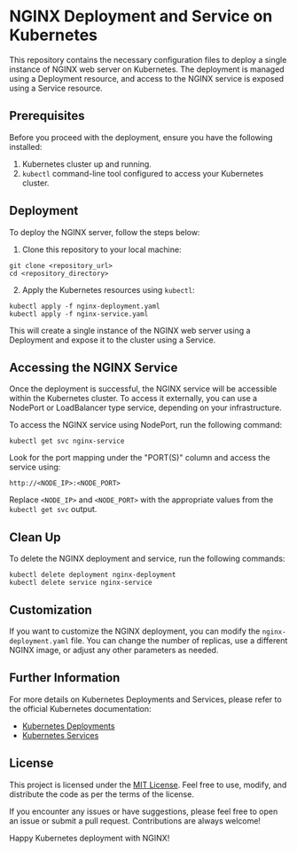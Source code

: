 <h1>NGINX Deployment and Service on Kubernetes</h1>
  <p>This repository contains the necessary configuration files to deploy a single instance of NGINX web server on Kubernetes. The deployment is managed using a Deployment resource, and access to the NGINX service is exposed using a Service resource.</p>

  <h2>Prerequisites</h2>
  <p>Before you proceed with the deployment, ensure you have the following installed:</p>
  <ol>
    <li>Kubernetes cluster up and running.</li>
    <li><code>kubectl</code> command-line tool configured to access your Kubernetes cluster.</li>
  </ol>

  <h2>Deployment</h2>
  <p>To deploy the NGINX server, follow the steps below:</p>
  <ol>
    <li>Clone this repository to your local machine:</li>
  </ol>
  <pre><code>git clone &lt;repository_url&gt;
cd &lt;repository_directory&gt;</code></pre>
  <ol start="2">
    <li>Apply the Kubernetes resources using <code>kubectl</code>:</li>
  </ol>
  <pre><code>kubectl apply -f nginx-deployment.yaml
kubectl apply -f nginx-service.yaml</code></pre>
  <p>This will create a single instance of the NGINX web server using a Deployment and expose it to the cluster using a Service.</p>

  <h2>Accessing the NGINX Service</h2>
  <p>Once the deployment is successful, the NGINX service will be accessible within the Kubernetes cluster. To access it externally, you can use a NodePort or LoadBalancer type service, depending on your infrastructure.</p>
  <p>To access the NGINX service using NodePort, run the following command:</p>
  <pre><code>kubectl get svc nginx-service</code></pre>
  <p>Look for the port mapping under the "PORT(S)" column and access the service using:</p>
  <pre><code>http://&lt;NODE_IP&gt;:&lt;NODE_PORT&gt;</code></pre>
  <p>Replace <code>&lt;NODE_IP&gt;</code> and <code>&lt;NODE_PORT&gt;</code> with the appropriate values from the <code>kubectl get svc</code> output.</p>

  <h2>Clean Up</h2>
  <p>To delete the NGINX deployment and service, run the following commands:</p>
  <pre><code>kubectl delete deployment nginx-deployment
kubectl delete service nginx-service</code></pre>

  <h2>Customization</h2>
  <p>If you want to customize the NGINX deployment, you can modify the <code>nginx-deployment.yaml</code> file. You can change the number of replicas, use a different NGINX image, or adjust any other parameters as needed.</p>

  <h2>Further Information</h2>
  <p>For more details on Kubernetes Deployments and Services, please refer to the official Kubernetes documentation:</p>
  <ul>
    <li><a href="https://kubernetes.io/docs/concepts/workloads/controllers/deployment/">Kubernetes Deployments</a></li>
    <li><a href="https://kubernetes.io/docs/concepts/services-networking/service/">Kubernetes Services</a></li>
  </ul>

  <h2>License</h2>
  <p>This project is licensed under the <a href="LICENSE">MIT License</a>. Feel free to use, modify, and distribute the code as per the terms of the license.</p>
  <p>If you encounter any issues or have suggestions, please feel free to open an issue or submit a pull request. Contributions are always welcome!</p>

  <p>Happy Kubernetes deployment with NGINX!</p>
